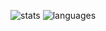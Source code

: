 ![stats](https://github-readme-stats.vercel.app/api?username=mastidermast&show_icons=true&hide_border=true&hide_title=true&include_all_commits=true&count_private=true&bg_color=0d1117&text_color=f0f6fc&hide_border=true)
![languages](https://github-readme-stats.vercel.app/api/top-langs/?username=mastidermast&hide_title=true&bg_color=0d1117&text_color=f0f6fc&hide_border=true)
